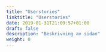 ```yaml
---
title: "Userstories"
linktitle: "Userstories"
date: 2019-01-31T21:09:57+01:00
draft: false
description: "Beskrivning av sidan"
weight: 0
---
```

